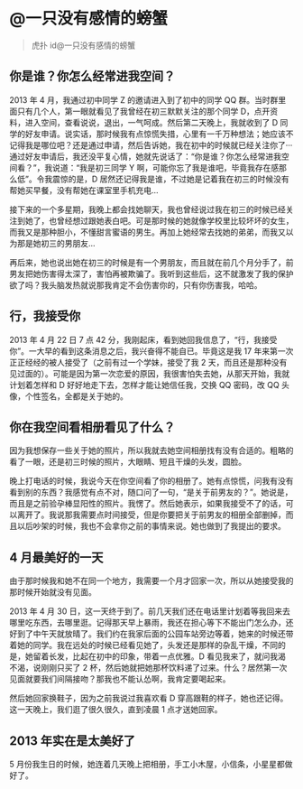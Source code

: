 # @一只没有感情的螃蟹

> 虎扑 id@一只没有感情的螃蟹

## 你是谁？你怎么经常进我空间？

2013 年 4 月，我通过初中同学 Z 的邀请进入到了初中的同学 QQ 群。当时群里面只有几个人，第一眼就看见了我曾经在初三默默关注的那个同学 D，点开资料，进入空间，查看说说，退出，一气呵成。然后第二天晚上，我就收到了 D 同学的好友申请。说实话，那时候我有点惊慌失措，心里有一千万种想法；她应该不记得我是哪位吧？还是通过申请，然后告诉她，我在初中的时候就已经关注你了···通过好友申请后，我还没平复心情，她就先说话了：“你是谁？你怎么经常进我空间看？”，我说道：“我是初三同学 Y 啊，可能你忘了我是谁吧，毕竟我存在感那么低”。令我震惊的是，D 居然还记得我是谁，不过她是记着我在初三的时候没有帮她买早餐，没有帮她在课室里手机充电...

接下来的一个多星期，我晚上都会找她聊天，我也曾经说过我在初三的时候已经关注到她了，也曾经想过跟她表白吧。可是那时候的她就像学校里比较坏坏的女生，而我又是那种胆小，不懂甜言蜜语的男生。再加上她经常去找她的弟弟，而我又以为那是她初三的男朋友...

再后来，她也说出她在初三的时候是有一个男朋友，而且就在前几个月分手了，前男友把她伤害得太深了，害怕再被欺骗了。我听到这些后，这不就激发了我的保护欲了吗？我头脑发热就说那我肯定不会伤害你的，只有你伤害我，哈哈。

## 行，我接受你

2013 年 4 月 22 日 7 点 42 分，我刚起床，看到她回我信息了，“行，我接受你”。一大早的看到这条消息之后，我兴奋得不能自已。毕竟这是我 17 年来第一次正正经经的被人接受了（之前有过一个学妹，接受了我 2 天，而且还是那种没有见过面的）。可能是因为第一次恋爱的原因，我很害怕失去她，从那天开始，我就计划着怎样和 D 好好地走下去，怎样才能让她信任我，交换 QQ 密码，改 QQ 头像，个性签名，全都是关于她的。

## 你在我空间看相册看见了什么？

因为我想保存一些关于她的照片，所以我就去她空间相册找有没有合适的。粗略的看了一眼，还是初三时候的照片，大眼睛、短且干燥的头发，圆脸。

晚上打电话的时候，我说今天在你空间看了你的相册了。她有点惊慌，问我有没有看到别的东西？我感觉有点不对，随口问了一句，“是关于前男友的？”。她说是，而且是之前验孕棒显阳性的照片。我愣了。然后她表示，如果我接受不了的话，可以离开了。我说那我需要点时间接受，但是你要把关于前男友的相册全部删掉，而且以后吵架的时候，我也不会拿你之前的事情来说。她也做到了我提出的要求。

## 4 月最美好的一天

由于那时候我和她不在同一个地方，我需要一个月才回家一次，所以从她接受我的那时候开始就没有见面。

2013 年 4 月 30 日，这一天终于到了。前几天我们还在电话里计划着等我回来去哪里吃东西，去哪里逛。记得那天早上暴雨，我还在担心等下不能出门怎么办，还好到了中午天就放晴了。我们约在我家后面的公园车站旁边等着，她来的时候还带着她的同学。我在远处的时候已经看见她了，头发还是那样的杂乱干燥，不同的是，她留着长发，比起在初中的印象，带着一点优雅。D 看见我来了，就问我渴不渴，说刚刚只买了 2 杯，然后她就把她那杯饮料递了过来。什么？居然第一次见面就要我们间隔接吻？那我也不能认怂啊，我肯定要喝起来。

然后她回家换鞋子，因为之前我说过我喜欢看 D 穿高跟鞋的样子，她也还记得。这一天晚上，我们逛了很久很久，直到凌晨 1 点才送她回家。

## 2013 年实在是太美好了

5 月份我生日的时候，她连着几天晚上把相册，手工小木屋，小信条，小星星都做好了。
